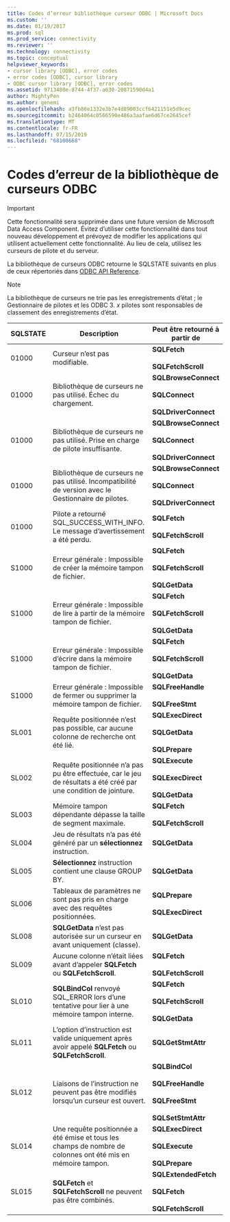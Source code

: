 ```yaml
---
title: Codes d’erreur bibliothèque curseur ODBC | Microsoft Docs
ms.custom: ''
ms.date: 01/19/2017
ms.prod: sql
ms.prod_service: connectivity
ms.reviewer: ''
ms.technology: connectivity
ms.topic: conceptual
helpviewer_keywords:
- cursor library [ODBC], error codes
- error codes [ODBC], cursor library
- ODBC cursor library [ODBC], error codes
ms.assetid: 9713480e-8744-4f37-a630-20871590d4a1
author: MightyPen
ms.author: genemi
ms.openlocfilehash: a3fb86e1332e3b7e4d89003ccf6421151e5d9cec
ms.sourcegitcommit: b2464064c0566590e486a3aafae6d67ce2645cef
ms.translationtype: MT
ms.contentlocale: fr-FR
ms.lasthandoff: 07/15/2019
ms.locfileid: "68100668"
---
```

# <a name="odbc-cursor-library-error-codes"></a>Codes d’erreur de la bibliothèque de curseurs ODBC
> [!IMPORTANT]  
>  Cette fonctionnalité sera supprimée dans une future version de Microsoft Data Access Component. Évitez d’utiliser cette fonctionnalité dans tout nouveau développement et prévoyez de modifier les applications qui utilisent actuellement cette fonctionnalité. Au lieu de cela, utilisez les curseurs de pilote et du serveur.  
  
 La bibliothèque de curseurs ODBC retourne le SQLSTATE suivants en plus de ceux répertoriés dans [ODBC API Reference](../../../odbc/reference/syntax/odbc-api-reference.md).  
  
> [!NOTE]  
>  La bibliothèque de curseurs ne trie pas les enregistrements d’état ; le Gestionnaire de pilotes et les ODBC 3. *x* pilotes sont responsables de classement des enregistrements d’état.  
  
|SQLSTATE|Description|Peut être retourné à partir de|  
|--------------|-----------------|--------------------------|  
|01000|Curseur n’est pas modifiable.|**SQLFetch**<br /><br /> **SQLFetchScroll**|  
|01000|Bibliothèque de curseurs ne pas utilisé. Échec du chargement.|**SQLBrowseConnect**<br /><br /> **SQLConnect**<br /><br /> **SQLDriverConnect**|  
|01000|Bibliothèque de curseurs ne pas utilisé. Prise en charge de pilote insuffisante.|**SQLBrowseConnect**<br /><br /> **SQLConnect**<br /><br /> **SQLDriverConnect**|  
|01000|Bibliothèque de curseurs ne pas utilisé. Incompatibilité de version avec le Gestionnaire de pilotes.|**SQLBrowseConnect**<br /><br /> **SQLConnect**<br /><br /> **SQLDriverConnect**|  
|01000|Pilote a retourné SQL_SUCCESS_WITH_INFO. Le message d’avertissement a été perdu.|**SQLFetch**<br /><br /> **SQLFetchScroll**|  
|S1000|Erreur générale : Impossible de créer la mémoire tampon de fichier.|**SQLFetch**<br /><br /> **SQLFetchScroll**<br /><br /> **SQLGetData**|  
|S1000|Erreur générale : Impossible de lire à partir de la mémoire tampon de fichier.|**SQLFetch**<br /><br /> **SQLFetchScroll**<br /><br /> **SQLGetData**|  
|S1000|Erreur générale : Impossible d’écrire dans la mémoire tampon de fichier.|**SQLFetch**<br /><br /> **SQLFetchScroll**<br /><br /> **SQLGetData**|  
|S1000|Erreur générale : Impossible de fermer ou supprimer la mémoire tampon de fichier.|**SQLFreeHandle**<br /><br /> **SQLFreeStmt**|  
|SL001|Requête positionnée n’est pas possible, car aucune colonne de recherche ont été lié.|**SQLExecDirect**<br /><br /> **SQLGetData**<br /><br /> **SQLPrepare**|  
|SL002|Requête positionnée n’a pas pu être effectuée, car le jeu de résultats a été créé par une condition de jointure.|**SQLExecute**<br /><br /> **SQLExecDirect**<br /><br /> **SQLGetData**|  
|SL003|Mémoire tampon dépendante dépasse la taille de segment maximale.|**SQLFetch**<br /><br /> **SQLFetchScroll**|  
|SL004|Jeu de résultats n’a pas été généré par un **sélectionnez** instruction.|**SQLGetData**|  
|SL005|**Sélectionnez** instruction contient une clause GROUP BY.|**SQLGetData**|  
|SL006|Tableaux de paramètres ne sont pas pris en charge avec des requêtes positionnées.|**SQLPrepare**<br /><br /> **SQLExecDirect**|  
|SL008|**SQLGetData** n’est pas autorisée sur un curseur en avant uniquement (classe).|**SQLGetData**|  
|SL009|Aucune colonne n’était liées avant d’appeler **SQLFetch** ou **SQLFetchScroll**.|**SQLFetch**<br /><br /> **SQLFetchScroll**|  
|SL010|**SQLBindCol** renvoyé SQL_ERROR lors d’une tentative pour lier à une mémoire tampon interne.|**SQLFetch**<br /><br /> **SQLFetchScroll**<br /><br /> **SQLGetData**|  
|SL011|L’option d’instruction est valide uniquement après avoir appelé **SQLFetch** ou **SQLFetchScroll**.|**SQLGetStmtAttr**|  
|SL012|Liaisons de l’instruction ne peuvent pas être modifiés lorsqu’un curseur est ouvert.|**SQLBindCol**<br /><br /> **SQLFreeHandle**<br /><br /> **SQLFreeStmt**<br /><br /> **SQLSetStmtAttr**|  
|SL014|Une requête positionnée a été émise et tous les champs de nombre de colonnes ont été mis en mémoire tampon.|**SQLExecDirect**<br /><br /> **SQLExecute**<br /><br /> **SQLPrepare**|  
|SL015|**SQLFetch** et **SQLFetchScroll** ne peuvent pas être combinés.|**SQLExtendedFetch**<br /><br /> **SQLFetch**<br /><br /> **SQLFetchScroll**|
